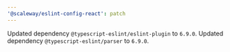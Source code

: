 ```yaml
---
'@scaleway/eslint-config-react': patch
---
```


Updated dependency `@typescript-eslint/eslint-plugin` to `6.9.0`.
Updated dependency `@typescript-eslint/parser` to `6.9.0`.
